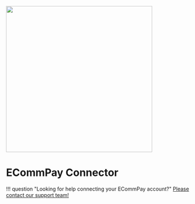 <img src="https://static.openfintech.io/payment_providers/ecommpay/logo.png?w=400" width="400px" >

# ECommPay Connector

!!! question "Looking for help connecting your ECommPay account?"
    [Please contact our support team!](mailto:{{custom.support_email}}ompany_name}})